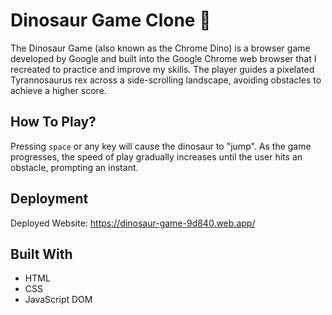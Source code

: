 # Dinosaur Game Clone 🦖

The Dinosaur Game (also known as the Chrome Dino) is a browser game developed by Google and built into the Google Chrome web browser that I recreated to practice and improve my skills. The player guides a pixelated Tyrannosaurus rex across a side-scrolling landscape, avoiding obstacles to achieve a higher score.

## How To Play?

Pressing `space` or any key will cause the dinosaur to "jump". As the game progresses, the speed of play gradually increases until the user hits an obstacle, prompting an instant.


## Deployment

Deployed Website: https://dinosaur-game-9d840.web.app/

## Built With

* HTML
* CSS
* JavaScript DOM

